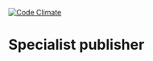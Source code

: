 [![Code Climate](https://codeclimate.com/github/alphagov/specialist-publisher.png)](https://codeclimate.com/github/alphagov/specialist-publisher)

# Specialist publisher
